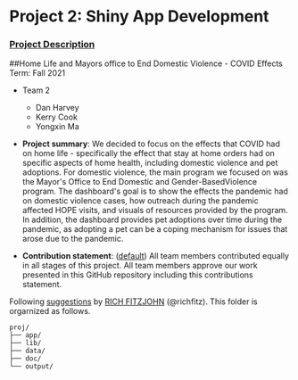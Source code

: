 # Project 2: Shiny App Development

### [Project Description](doc/project2_desc.md)


##Home Life and Mayors office to End Domestic Violence - COVID Effects
Term: Fall 2021

+ Team 2
	+ Dan Harvey 
	+ Kerry Cook 
	+ Yongxin Ma

+ **Project summary**: 
We decided to focus on the effects that COVID had on home life - specifically the effect that stay at home orders had on specific aspects of home health, including domestic violence and pet adoptions. For domestic violence, the main program we focused on was the Mayor's Office to End Domestic and Gender-BasedViolence program. The dashboard's goal is to show the effects the pandemic had on domestic violence cases, how outreach during the pandemic affected HOPE visits, and visuals of resources provided by the program. In addition, the dashboard provides pet adoptions over time during the pandemic, as adopting a pet can be a coping mechanism for issues that arose due to the pandemic. 


+ **Contribution statement**: ([default](doc/a_note_on_contributions.md)) All team members contributed equally in all stages of this project. All team members approve our work presented in this GitHub repository including this contributions statement. 

Following [suggestions](http://nicercode.github.io/blog/2013-04-05-projects/) by [RICH FITZJOHN](http://nicercode.github.io/about/#Team) (@richfitz). This folder is orgarnized as follows.

```
proj/
├── app/
├── lib/
├── data/
├── doc/
└── output/
```


